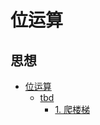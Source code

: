 # 位运算
## 思想


<!-- GFM-TOC -->
* [位运算](#位运算)
    * [tbd](#tbd)
        * [1. 爬楼梯](#1-爬楼梯)

<!-- GFM-TOC -->
